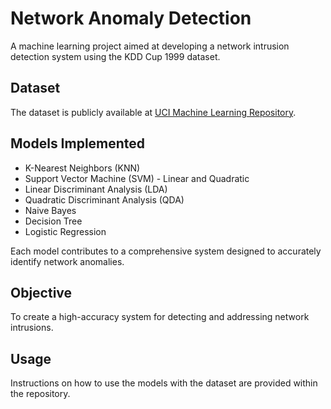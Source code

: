 # Network Anomaly Detection

A machine learning project aimed at developing a network intrusion detection system using the KDD Cup 1999 dataset.

## Dataset
The dataset is publicly available at [UCI Machine Learning Repository](https://archive.ics.uci.edu/ml/datasets/kdd+cup+1999+data).

## Models Implemented
- K-Nearest Neighbors (KNN)
- Support Vector Machine (SVM) - Linear and Quadratic
- Linear Discriminant Analysis (LDA)
- Quadratic Discriminant Analysis (QDA)
- Naive Bayes
- Decision Tree
- Logistic Regression

Each model contributes to a comprehensive system designed to accurately identify network anomalies.

## Objective
To create a high-accuracy system for detecting and addressing network intrusions.

## Usage
Instructions on how to use the models with the dataset are provided within the repository.

